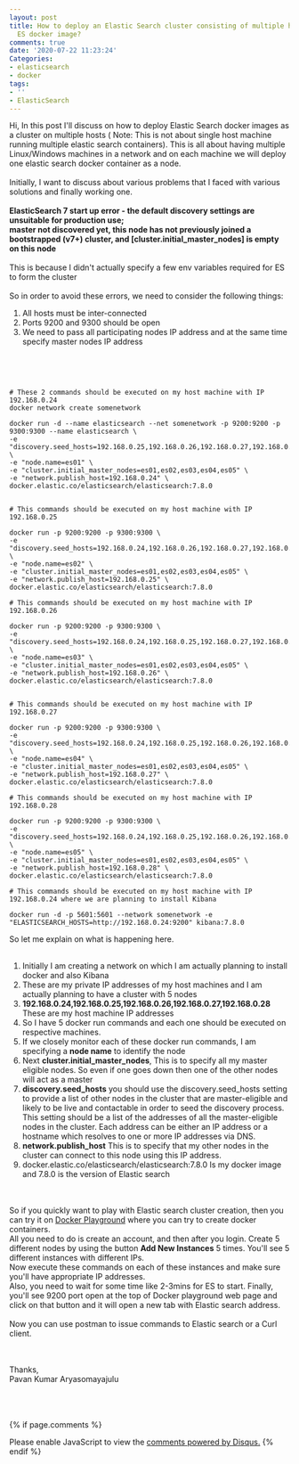 ```yaml
---
layout: post
title: How to deploy an Elastic Search cluster consisting of multiple hosts using
  ES docker image?
comments: true
date: '2020-07-22 11:23:24'
Categories:
- elasticsearch
- docker
tags:
- ''
- ElasticSearch
---
```


Hi,
In this post I'll discuss on how to deploy Elastic Search docker images as a cluster on multiple hosts ( Note: This is not about single host machine running multiple elastic search containers). This is all about having multiple Linux/Windows machines in a network  and on each machine we will deploy one elastic search docker container as a node.
<br>
<br>
Initially, I want to discuss about various problems that I faced with various solutions and finally working one.
<br><br>
**ElasticSearch 7 start up error - the default discovery settings are unsuitable for production use;**
<br>
**master not discovered yet, this node has not previously joined a bootstrapped (v7+) cluster, and [cluster.initial_master_nodes] is empty on this node**
<br><br>
This is because I didn't actually specify a few env variables required for ES to form the cluster
<br>
<br>
So in order to avoid these errors, we need to consider the following things:<br>
1.  All hosts must be inter-connected
2.  Ports 9200 and 9300 should be open
3.  We need to pass all participating nodes IP address and at the same time specify master nodes IP address

<br><br>
```

# These 2 commands should be executed on my host machine with IP 192.168.0.24
docker network create somenetwork

docker run -d --name elasticsearch --net somenetwork -p 9200:9200 -p 9300:9300 --name elasticsearch \
-e "discovery.seed_hosts=192.168.0.25,192.168.0.26,192.168.0.27,192.168.0.28" \
-e "node.name=es01" \
-e "cluster.initial_master_nodes=es01,es02,es03,es04,es05" \
-e "network.publish_host=192.168.0.24" \
docker.elastic.co/elasticsearch/elasticsearch:7.8.0


# This commands should be executed on my host machine with IP 192.168.0.25

docker run -p 9200:9200 -p 9300:9300 \
-e "discovery.seed_hosts=192.168.0.24,192.168.0.26,192.168.0.27,192.168.0.28" \
-e "node.name=es02" \
-e "cluster.initial_master_nodes=es01,es02,es03,es04,es05" \
-e "network.publish_host=192.168.0.25" \
docker.elastic.co/elasticsearch/elasticsearch:7.8.0

# This commands should be executed on my host machine with IP 192.168.0.26

docker run -p 9200:9200 -p 9300:9300 \
-e "discovery.seed_hosts=192.168.0.24,192.168.0.25,192.168.0.27,192.168.0.28" \
-e "node.name=es03" \
-e "cluster.initial_master_nodes=es01,es02,es03,es04,es05" \
-e "network.publish_host=192.168.0.26" \
docker.elastic.co/elasticsearch/elasticsearch:7.8.0


# This commands should be executed on my host machine with IP 192.168.0.27

docker run -p 9200:9200 -p 9300:9300 \
-e "discovery.seed_hosts=192.168.0.24,192.168.0.25,192.168.0.26,192.168.0.28" \
-e "node.name=es04" \
-e "cluster.initial_master_nodes=es01,es02,es03,es04,es05" \
-e "network.publish_host=192.168.0.27" \
docker.elastic.co/elasticsearch/elasticsearch:7.8.0

# This commands should be executed on my host machine with IP 192.168.0.28

docker run -p 9200:9200 -p 9300:9300 \
-e "discovery.seed_hosts=192.168.0.24,192.168.0.25,192.168.0.26,192.168.0.27" \
-e "node.name=es05" \
-e "cluster.initial_master_nodes=es01,es02,es03,es04,es05" \
-e "network.publish_host=192.168.0.28" \
docker.elastic.co/elasticsearch/elasticsearch:7.8.0

# This commands should be executed on my host machine with IP 192.168.0.24 where we are planning to install Kibana

docker run -d -p 5601:5601 --network somenetwork -e "ELASTICSEARCH_HOSTS=http://192.168.0.24:9200" kibana:7.8.0

```

So let me explain on what is happening here.<br><br>
1. Initially I am creating a network on which I am actually planning to install docker and also Kibana
2. These are my private IP addresses of my host machines and I am actually planning to have a cluster with 5 nodes
3. **192.168.0.24,192.168.0.25,192.168.0.26,192.168.0.27,192.168.0.28** These are my host machine IP addresses
4. So I have 5 docker run commands and each one should be executed on respective machines.
5. If we closely monitor each of these docker run commands, I am specifying a **node name** to identify the node
6. Next  **cluster.initial_master_nodes**, This is to specify all my master eligible nodes. So even if one goes down then one of the other nodes will act as a master
7. **discovery.seed_hosts** you should use the discovery.seed_hosts setting to provide a list of other nodes in the cluster that are master-eligible and likely to be live and contactable in order to seed the discovery process. This setting should be a list of the addresses of all the master-eligible nodes in the cluster. Each address can be either an IP address or a hostname which resolves to one or more IP addresses via DNS.
8. **network.publish_host** This is to specify that my other nodes in the cluster can connect to this node using this IP address.
9. docker.elastic.co/elasticsearch/elasticsearch:7.8.0 Is my docker image and 7.8.0 is the version of Elastic search

<br><br>
So if you quickly want to play with Elastic search cluster creation, then you can try it on [Docker Playground](https://labs.play-with-docker.com/) where you can try to create docker containers.
<br>
All you need to do is create an account, and then after you login. Create 5 different nodes by using the button **Add New Instances** 5 times. You'll see 5 different instances with different IPs.<br>
Now execute these commands on each of these instances and make sure you'll have appropriate IP addresses.<br>
Also, you need to wait for some time like 2-3mins for ES to start. Finally, you'll see 9200 port open at the top of Docker playground web page and click on that button and it will open a new tab with Elastic search address.<br><br>
Now you can use postman to issue commands to Elastic search or a Curl client.


<br>
<br>
Thanks,<br>
Pavan Kumar Aryasomayajulu

<br><br><br>
{% if page.comments %}
<div id="disqus_thread"></div>
<script>
	
/**
*  RECOMMENDED CONFIGURATION VARIABLES: EDIT AND UNCOMMENT THE SECTION BELOW TO INSERT DYNAMIC VALUES FROM YOUR PLATFORM OR CMS.
*  LEARN WHY DEFINING THESE VARIABLES IS IMPORTANT: https://disqus.com/admin/universalcode/#configuration-variables*/

var disqus_config = function () {
this.page.identifier = 22072020312; // Replace PAGE_IDENTIFIER with your page's unique identifier variable
};

(function() { // DON'T EDIT BELOW THIS LINE
var d = document, s = d.createElement('script');
s.src = 'https://xyzcoder1.disqus.com/embed.js';
s.setAttribute('data-timestamp', +new Date());
(d.head || d.body).appendChild(s);
})();
</script>
<noscript>Please enable JavaScript to view the <a href="https://disqus.com/?ref_noscript">comments powered by Disqus.</a></noscript>
{% endif %}
